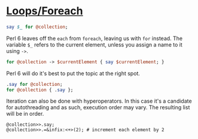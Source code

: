 [1]: https://rosettacode.org/wiki/Loops/Foreach

# [Loops/Foreach][1]

```perl
say $_ for @collection;
```


Perl 6 leaves off the `each` from `foreach`, leaving us with `for` instead. The variable `$_` refers to the current element, unless you assign a name to it using `->`.

```perl
for @collection -> $currentElement { say $currentElement; }
```


Perl 6 will do it's best to put the topic at the right spot.

```perl
.say for @collection;
for @collection { .say };
```


Iteration can also be done with hyperoperators. In this case it's a candidate for autothreading and as such, execution order may vary. The resulting list will be in order.

```text
@collection>>.say;
@collection>>.=&infix:<+>(2); # increment each element by 2
```